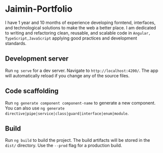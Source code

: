 # Jaimin-Portfolio 
I have 1 year and 10 months of experience developing forntend, interfaces, and technological solutions to make the web a better place. I am dedicated to writing and refactoring clean, reusable, and scalable code in `Angular, TypeScript,JavaScript` applying good practices and development standards.


## Development server

Run `ng serve` for a dev server. Navigate to `http://localhost:4200/`. The app will automatically reload if you change any of the source files.

## Code scaffolding

Run `ng generate component component-name` to generate a new component. You can also use `ng generate directive|pipe|service|class|guard|interface|enum|module`.

## Build

Run `ng build` to build the project. The build artifacts will be stored in the `dist/` directory. Use the `--prod` flag for a production build.


